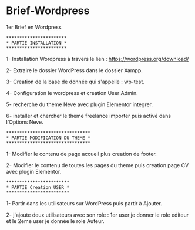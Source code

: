 # Brief-Wordpress
1er Brief en Wordpress

	***********************
	* PARTIE INSTALLATION *
	***********************

1- Installation Wordpress à travers le lien : https://wordpress.org/download/

2- Extraire le dossier WordPress dans le dossier Xampp.

3- Creation de la base de donnée qui s'appelle : wp-test.

4- Configuration le wordpress et creation User Admin.

5- recherche du theme Neve avec plugin Elementor integrer. 

6- installer et chercher le theme freelance importer puis activé dans l'Options Neve.

	********************************
	* PARTIE MODIFICATION DU THEME *
	********************************

1- Modifier le contenu de page accueil plus creation de footer.

2- Modifier le contenu de toutes les pages du theme puis creation page CV avec plugin Elementor.


	************************
	* PARTIE Creation USER *
	************************

1- Partir dans les utilisateurs sur WordPress puis partir à Ajouter.

2- j'ajoute deux utilisateurs avec son role : 1er user je donner le role editeur et le 2eme user je donnée le role Auteur.